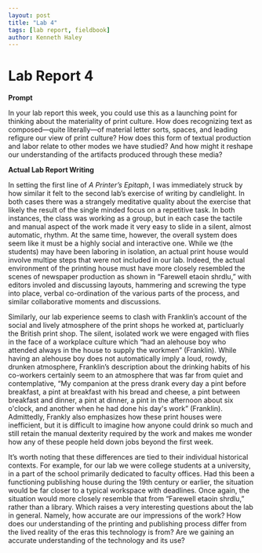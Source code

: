 ```yaml
---  
layout: post  
title: "Lab 4"  
tags: [lab report, fieldbook]  
author: Kenneth Haley 
---
```


# Lab Report 4

**Prompt**

In your lab report this week, you could use this as a launching point for thinking about the materiality of print culture. How does recognizing text as composed—quite literally—of material letter sorts, spaces, and leading refigure our view of print culture? How does this form of textual production and labor relate to other modes we have studied? And how might it reshape our understanding of the artifacts produced through these media?

**Actual Lab Report Writing**

In setting the first line of _A Printer’s Epitaph_, I was immediately struck by how similar it felt to the second lab’s exercise of writing by candlelight. In both cases there was a strangely meditative quality about the exercise that likely the result of the single minded focus on a repetitive task. In both instances, the class was working as a group, but in each case the tactile and manual aspect of the work made it very easy to slide in a silent, almost automatic, rhythm. At the same time, however, the overall system does seem like it must be a highly social and interactive one. While we (the students) may have been laboring in isolation, an actual print house would involve multipe steps that were not included in our lab. Indeed, the actual environment of the printing house must have more closely resembled the scenes of newspaper production as shown in “Farewell etaoin shrdlu,” with editors involed and discussing layouts, hammering and screwing the type into place, verbal co-ordination of the various parts of the process, and similar collaborative moments and discussions. 

Similarly, our lab experience seems to clash with Franklin’s account of the social and lively atmosphere of the print shops he worked at, particluarly the British print shop. The silent, isolated work we were engaged with flies in the face of a workplace culture which “had an alehouse boy who attended always in the house to supply the workmen” (Franklin). While having an alehouse boy does not automatically imply a loud, rowdy, drunken atmosphere, Franklin’s description about the drinking habits of his co-workers certainly seem to an atmosphere that was far from quiet and contemplative, “My companion at the press drank every day a pint before breakfast, a pint at breakfast with his bread and cheese, a pint between breakfast and dinner, a pint at dinner, a pint in the afternoon about six o'clock, and another when he had done his day's work” (Franklin). Admittedly, Frankly also emphasizes how these print houses were inefficient, but it is difficult to imagine how anyone could drink so much and still retain the manual dexterity required by the work and makes me wonder how any of these people held down jobs beyond the first week.

It’s worth noting that these differences are tied to their individual historical contexts. For example, for our lab we were college students at a university, in a part of the school primarily dedicated to faculty offices. Had this been a functioning publishing house during the 19th century or earlier, the situation would be far closer to a typical workspace with deadlines. Once again, the situation would more closely resemble that from “Farewell etaoin shrdlu,” rather than a library. Which raises a very interesting questions about the lab in general. Namely, how accurate are our impressions of the work? How does our understanding of the printing and publishing process differ from the lived reality of the eras this technology is from? Are we gaining an accurate understanding of the technology and its use? 
